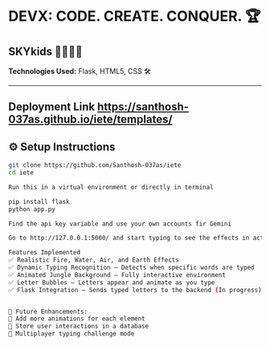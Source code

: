 # DEVX: CODE. CREATE. CONQUER. 🏆  
## SKYkids 👨‍💻👩‍💻  
**Technologies Used:** Flask, HTML5, CSS 🛠️

---
## Deployment Link https://santhosh-037as.github.io/iete/templates/
## ⚙️ Setup Instructions  

```sh
git clone https://github.com/Santhosh-037as/iete
cd iete

Run this in a virtual environment or directly in terminal

pip install flask
python app.py

Find the api key variable and use your own accounts fir Gemini

Go to http://127.0.0.1:5000/ and start typing to see the effects in action!

Features Implemented
✅ Realistic Fire, Water, Air, and Earth Effects
✅ Dynamic Typing Recognition – Detects when specific words are typed
✅ Animated Jungle Background – Fully interactive environment
✅ Letter Bubbles – Letters appear and animate as you type
✅ Flask Integration – Sends typed letters to the backend (In progress)


🎯 Future Enhancements:
🔹 Add more animations for each element
🔹 Store user interactions in a database
🔹 Multiplayer typing challenge mode
